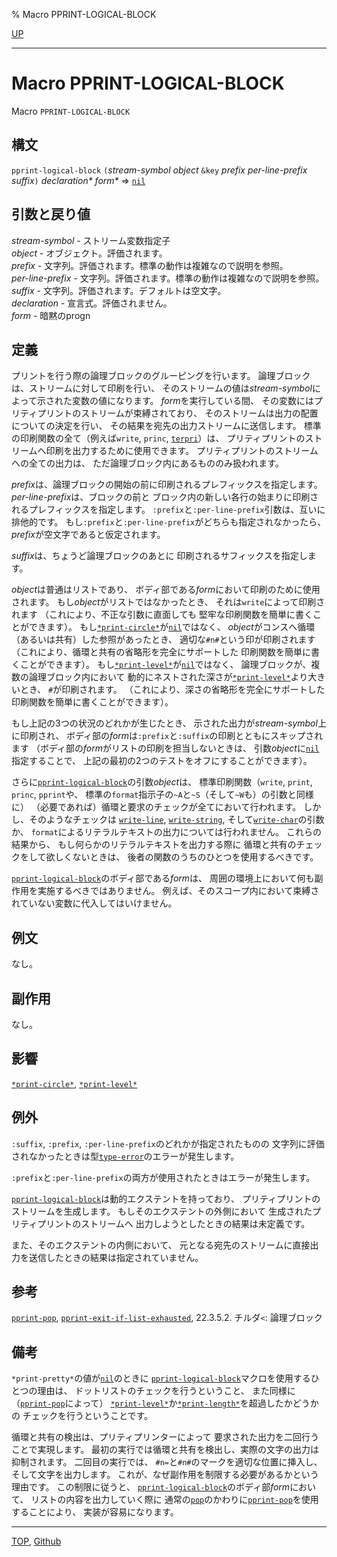 % Macro PPRINT-LOGICAL-BLOCK

[UP](22.4.html)  

---

# Macro **PPRINT-LOGICAL-BLOCK**


Macro `PPRINT-LOGICAL-BLOCK`


## 構文

`pprint-logical-block`
 `(`*stream-symbol* *object* `&key` *prefix* *per-line-prefix* *suffix*`)`
 *declaration\** *form\**
 => [`nil`](5.3.nil-variable.html)


## 引数と戻り値

*stream-symbol* - ストリーム変数指定子  
*object* - オブジェクト。評価されます。  
*prefix* - 文字列。評価されます。標準の動作は複雑なので説明を参照。  
*per-line-prefix* - 文字列。評価されます。標準の動作は複雑なので説明を参照。  
*suffix* - 文字列。評価されます。デフォルトは空文字。  
*declaration* - 宣言式。評価されません。  
*form* - 暗黙のprogn


## 定義

プリントを行う際の論理ブロックのグルーピングを行います。
論理ブロックは、ストリームに対して印刷を行い、
そのストリームの値は*stream-symbol*によって示された変数の値になります。
*form*を実行している間、
その変数にはプリティプリントのストリームが束縛されており、
そのストリームは出力の配置についての決定を行い、
その結果を宛先の出力ストリームに送信します。
標準の印刷関数の全て（例えば`write`, `princ`, [`terpri`](21.2.terpri.html)）は、
プリティプリントのストリームへ印刷を出力するために使用できます。
プリティプリントのストリームへの全ての出力は、
ただ論理ブロック内にあるもののみ扱われます。

*prefix*は、論理ブロックの開始の前に印刷されるプレフィックスを指定します。
*per-line-prefix*は、ブロックの前と
ブロック内の新しい各行の始まりに印刷されるプレフィックスを指定します。
`:prefix`と`:per-line-prefix`引数は、互いに排他的です。
もし`:prefix`と`:per-line-prefix`がどちらも指定されなかったら、
*prefix*が空文字であると仮定されます。

*suffix*は、ちょうど論理ブロックのあとに
印刷されるサフィックスを指定します。

*object*は普通はリストであり、
ボディ部である*form*において印刷のために使用されます。
もし*object*がリストではなかったとき、
それは`write`によって印刷されます
（これにより、不正な引数に直面しても
堅牢な印刷関数を簡単に書くことができます）。
もし[`*print-circle*`](22.4.print-circle.html)が[`nil`](5.3.nil-variable.html)ではなく、
*object*がコンスへ循環（あるいは共有）した参照があったとき、
適切な`#n#`という印が印刷されます
（これにより、循環と共有の省略形を完全にサポートした
印刷関数を簡単に書くことができます）。
もし[`*print-level*`](22.4.print-level.html)が[`nil`](5.3.nil-variable.html)ではなく、
論理ブロックが、複数の論理ブロック内において
動的にネストされた深さが[`*print-level*`](22.4.print-level.html)より大きいとき、
`#`が印刷されます。
（これにより、深さの省略形を完全にサポートした
印刷関数を簡単に書くことができます）。

もし上記の3つの状況のどれかが生じたとき、
示された出力が*stream-symbol*上に印刷され、
ボディ部の*form*は`:prefix`と`:suffix`の印刷とともにスキップされます
（ボディ部の*form*がリストの印刷を担当しないときは、
引数*object*に[`nil`](5.3.nil-variable.html)指定することで、
上記の最初の2つのテストをオフにすることができます）。

さらに[`pprint-logical-block`](22.4.pprint-logical-block.html)の引数*object*は、
標準印刷関数（`write`, `print`, `princ`, `pprint`や、
標準の`format`指示子の`~A`と`~S`（そして`~W`も）の引数と同様に）
（必要であれば）循環と要求のチェックが全てにおいて行われます。
しかし、そのようなチェックは
[`write-line`](21.2.write-string.html), [`write-string`](21.2.write-string.html), そして[`write-char`](21.2.write-char.html)の引数か、
`format`によるリテラルテキストの出力については行われません。
これらの結果から、
もし何らかのリテラルテキストを出力する際に
循環と共有のチェックをして欲しくないときは、
後者の関数のうちのひとつを使用するべきです。

[`pprint-logical-block`](22.4.pprint-logical-block.html)のボディ部である*form*は、
周囲の環境上において何も副作用を実施するべきではありません。
例えば、そのスコープ内において束縛されていない変数に代入してはいけません。


## 例文

なし。


## 副作用

なし。


## 影響

[`*print-circle*`](22.4.print-circle.html),
[`*print-level*`](22.4.print-level.html)


## 例外

`:suffix`, `:prefix`, `:per-line-prefix`のどれかが指定されたものの
文字列に評価されなかったときは型[`type-error`](4.4.type-error.html)のエラーが発生します。

`:prefix`と`:per-line-prefix`の両方が使用されたときはエラーが発生します。

[`pprint-logical-block`](22.4.pprint-logical-block.html)は動的エクステントを持っており、
プリティプリントのストリームを生成します。
もしそのエクステントの外側において
 生成されたプリティプリントのストリームへ
出力しようとしたときの結果は未定義です。

また、そのエクステントの内側において、
元となる宛先のストリームに直接出力を送信したときの結果は指定されていません。


## 参考

[`pprint-pop`](22.4.pprint-pop.html),
[`pprint-exit-if-list-exhausted`](22.4.pprint-exit-if-list-exhausted.html),
22.3.5.2. チルダ`<`: 論理ブロック


## 備考

`*print-pretty*`の値が[`nil`](5.3.nil-variable.html)のときに
[`pprint-logical-block`](22.4.pprint-logical-block.html)マクロを使用するひとつの理由は、
ドットリストのチェックを行うということ、
また同様に（[`pprint-pop`](22.4.pprint-pop.html)によって）
[`*print-level*`](22.4.print-level.html)か[`*print-length*`](22.4.print-level.html)を超過したかどうかの
チェックを行うということです。

循環と共有の検出は、プリティプリンターによって
要求された出力を二回行うことで実現します。
最初の実行では循環と共有を検出し、実際の文字の出力は抑制されます。
二回目の実行では、
`#n=`と`#n#`のマークを適切な位置に挿入し、そして文字を出力します。
これが、なぜ副作用を制限する必要があるかという理由です。
この制限に従うと、
[`pprint-logical-block`](22.4.pprint-logical-block.html)のボディ部*form*において、
リストの内容を出力していく際に
通常の[`pop`](14.2.pop.html)のかわりに[`pprint-pop`](22.4.pprint-pop.html)を使用することにより、
実装が容易になります。


---
[TOP](index.html),  [Github](https://github.com/nptcl/npt-japanese)

